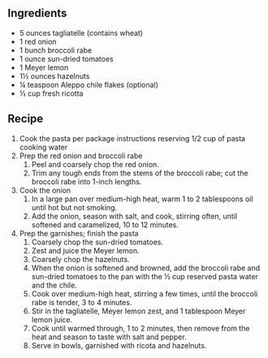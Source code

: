 ## Ingredients ##

* 5 ounces tagliatelle (contains wheat)
* 1 red onion
* 1 bunch broccoli rabe
* 1 ounce sun-dried tomatoes
* 1 Meyer lemon
* 1½ ounces hazelnuts
* ¼ teaspoon Aleppo chile flakes (optional)
* ½ cup fresh ricotta

## Recipe ##

1. Cook the pasta per package instructions reserving 1/2 cup of pasta cooking water
2. Prep the red onion and broccoli rabe
   1. Peel and coarsely chop the red onion.
   2. Trim any tough ends from the stems of the broccoli rabe; cut the broccoli rabe into 1-inch lengths.
3. Cook the onion
   1. In a large pan over medium-high heat, warm 1 to 2 tablespoons oil until hot but not smoking. 
   2. Add the onion, season with salt, and cook, stirring often, until softened and caramelized, 10 to 12 minutes. 
4. Prep the garnishes; finish the pasta
   1. Coarsely chop the sun-dried tomatoes.
   2. Zest and juice the Meyer lemon.
   3. Coarsely chop the hazelnuts.
   4. When the onion is softened and browned, add the broccoli rabe and sun-dried tomatoes to the pan with the ½ cup reserved pasta water and the chile. 
   5. Cook over medium-high heat, stirring a few times, until the broccoli rabe is tender, 3 to 4 minutes. 
   6. Stir in the tagliatelle, Meyer lemon zest, and 1 tablespoon Meyer lemon juice. 
   7. Cook until warmed through, 1 to 2 minutes, then remove from the heat and season to taste with salt and pepper.
   8. Serve in bowls, garnished with ricota and hazelnuts.
